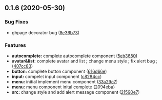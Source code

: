 ## 0.1.6 (2020-05-30)


### Bug Fixes

* ghpage decorator bug ([8e36b73](https://github.com/yehuozhili/bigbear-ui/commit/8e36b7308635b7a4bf9278b7996b9cab8279b1fe))


### Features

* **autocomplete:** complete autocomplete component ([5eb3650](https://github.com/yehuozhili/bigbear-ui/commit/5eb36500c4bed975dc73fba0c144675afaa0328a))
* **avatar&list:** complete avatar and list ; change menu style ; fix alert bug ; ([407cc83](https://github.com/yehuozhili/bigbear-ui/commit/407cc830d62a6a710493f53d58e7ca93264faf16))
* **button:** complete button component ([616d66e](https://github.com/yehuozhili/bigbear-ui/commit/616d66e66751d0a5a403f5ec93a377cee63fb8b2))
* **input:** compelet input component ([c8284cc](https://github.com/yehuozhili/bigbear-ui/commit/c8284cc6138aa882fd4873674dfb3616b6b7b791))
* **menu:** initial implement menu component ([33a29c7](https://github.com/yehuozhili/bigbear-ui/commit/33a29c77471183a3fcb14ddf742e351576c8d3b0))
* **menu:** menu component inital complete ([2094eba](https://github.com/yehuozhili/bigbear-ui/commit/2094eba806ead1cb7ea03b8f9aaef9163fe9c0a4))
* **src:** change style and add alert message component ([21590e7](https://github.com/yehuozhili/bigbear-ui/commit/21590e7ea989c9c2f685a791dcfc26b3cd0239f2))



